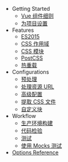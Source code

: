 - Getting Started
  - [Vue 组件细则](start/spec.md)
  - [为项目设置](start/setup.md)
- Features
  - [ES2015](features/es2015.md)
  - [CSS 作用域](features/scoped-css.md)
  - [CSS 模块](features/css-modules.md)
  - [PostCSS](features/postcss.md)
  - [热重载](features/hot-reload.md)
- Configurations
  - [预处理](configurations/pre-processors.md)
  - [处理资源 URL](configurations/asset-url.md)
  - [高级配置](configurations/advanced.md)
  - [提取 CSS 文件](configurations/extract-css.md)
  - [自定义块](configurations/custom-blocks.md)
- Workflow
  - [生产环境构建](workflow/production.md)
  - [代码检验](workflow/linting.md)
  - [测试](workflow/testing.md)
  - [使用 Mocks 测试](workflow/testing-with-mocks.md)
- [Options Reference](options.md)
